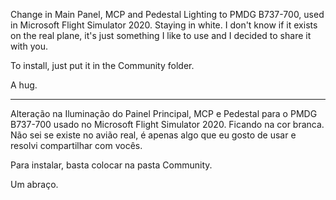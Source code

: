 Change in Main Panel, MCP and Pedestal Lighting to PMDG B737-700, used in Microsoft Flight Simulator 2020.
Staying in white. 
I don't know if it exists on the real plane, it's just something I like to use and I decided to share it with you.

To install, just put it in the Community folder.

A hug.

--------------------------------------------------------------------------------------------------------------------------
 
Alteração na Iluminação do Painel Principal, MCP e Pedestal para o PMDG B737-700 usado no Microsoft Flight Simulator 2020.
Ficando na cor branca. 
Não sei se existe no avião real, é apenas algo que eu gosto de usar e resolvi compartilhar com vocês.

Para instalar, basta colocar na pasta Community.

Um abraço.
